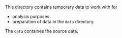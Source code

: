 This directory contains temporary data to work with for

- analysis purposes
- preparation of data in the `data` directory.

The `data` containes the source data.
